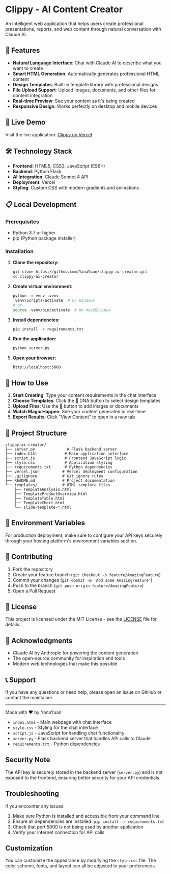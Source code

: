# Clippy - AI Content Creator

An intelligent web application that helps users create professional presentations, reports, and web content through natural conversation with Claude AI.

## 🌟 Features

- **Natural Language Interface**: Chat with Claude AI to describe what you want to create
- **Smart HTML Generation**: Automatically generates professional HTML content
- **Design Templates**: Built-in template library with professional designs
- **File Upload Support**: Upload images, documents, and other files for content integration
- **Real-time Preview**: See your content as it's being created
- **Responsive Design**: Works perfectly on desktop and mobile devices

## 🚀 Live Demo

Visit the live application: [Clippy on Vercel](https://your-app-name.vercel.app)

## 🛠️ Technology Stack

- **Frontend**: HTML5, CSS3, JavaScript (ES6+)
- **Backend**: Python Flask
- **AI Integration**: Claude Sonnet 4 API
- **Deployment**: Vercel
- **Styling**: Custom CSS with modern gradients and animations

## 📋 Local Development

### Prerequisites
- Python 3.7 or higher
- pip (Python package installer)

### Installation

1. **Clone the repository:**
   ```bash
   git clone https://github.com/YanaYuan/clippy-ai-creator.git
   cd clippy-ai-creator
   ```

2. **Create virtual environment:**
   ```bash
   python -m venv .venv
   .venv\Scripts\activate  # On Windows
   # or
   source .venv/bin/activate  # On macOS/Linux
   ```

3. **Install dependencies:**
   ```bash
   pip install -r requirements.txt
   ```

4. **Run the application:**
   ```bash
   python server.py
   ```

5. **Open your browser:**
   ```
   http://localhost:5000
   ```

## 🎯 How to Use

1. **Start Creating**: Type your content requirements in the chat interface
2. **Choose Templates**: Click the 🧬 DNA button to select design templates
3. **Upload Files**: Use the 📎 button to add images or documents
4. **Watch Magic Happen**: See your content generated in real-time
5. **Export Results**: Click "View Content" to open in a new tab

## 📁 Project Structure

```
clippy-ai-creator/
├── server.py              # Flask backend server
├── index.html            # Main application interface
├── script.js             # Frontend JavaScript logic
├── style.css             # Application styling
├── requirements.txt      # Python dependencies
├── vercel.json          # Vercel deployment configuration
├── .gitignore           # Git ignore rules
├── README.md            # Project documentation
└── templates/           # HTML template files
    ├── TemplateAnalysis.html
    ├── TemplateProductOverview.html
    ├── TemplateTable.html
    ├── TemplateChart.html
    └── slide-template-*.html
```

## 🔧 Environment Variables

For production deployment, make sure to configure your API keys securely through your hosting platform's environment variables section.

## 🤝 Contributing

1. Fork the repository
2. Create your feature branch (`git checkout -b feature/AmazingFeature`)
3. Commit your changes (`git commit -m 'Add some AmazingFeature'`)
4. Push to the branch (`git push origin feature/AmazingFeature`)
5. Open a Pull Request

## 📄 License

This project is licensed under the MIT License - see the [LICENSE](LICENSE) file for details.

## 🙏 Acknowledgments

- Claude AI by Anthropic for powering the content generation
- The open-source community for inspiration and tools
- Modern web technologies that make this possible

## 📞 Support

If you have any questions or need help, please open an issue on GitHub or contact the maintainer.

---

Made with ❤️ by YanaYuan

- `index.html` - Main webpage with chat interface
- `style.css` - Styling for the chat interface
- `script.js` - JavaScript for handling chat functionality
- `server.py` - Flask backend server that handles API calls to Claude
- `requirements.txt` - Python dependencies

## Security Note

The API key is securely stored in the backend server (`server.py`) and is not exposed to the frontend, ensuring better security for your API credentials.

## Troubleshooting

If you encounter any issues:

1. Make sure Python is installed and accessible from your command line
2. Ensure all dependencies are installed: `pip install -r requirements.txt`
3. Check that port 5000 is not being used by another application
4. Verify your internet connection for API calls

## Customization

You can customize the appearance by modifying the `style.css` file. The color scheme, fonts, and layout can all be adjusted to your preferences.

